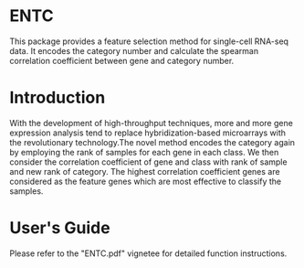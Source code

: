 # ENTC
This package provides a feature selection method for single-cell RNA-seq data. It encodes the category number and calculate the spearman 
correlation coefficient between gene and category number. 

# Introduction
With the development of high-throughput techniques, more and more gene expression analysis tend to replace hybridization-based microarrays with the revolutionary technology.The novel method encodes the category again by employing the rank of samples for each gene in each class. We then consider the correlation coefficient of gene and class with rank of sample and new rank of category. The highest correlation coefficient genes are considered as the feature genes which are most effective to classify the samples.

# User's Guide
Please refer to the "ENTC.pdf" vignetee for detailed function instructions.

